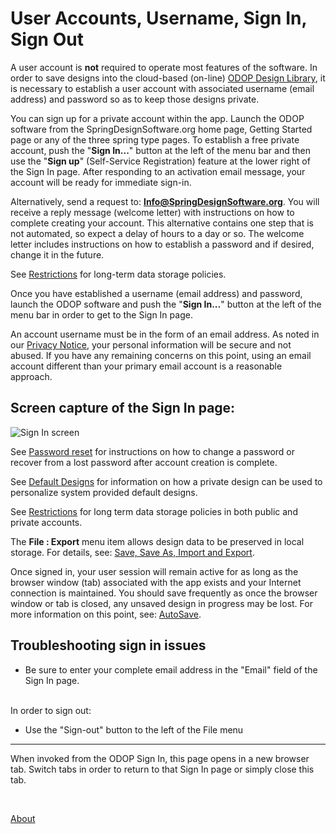 # User Accounts, Username, Sign In, Sign Out

A user account is **not** required to operate most features of the software. 
In order to save designs into the cloud-based (on-line) [ODOP Design Library](/docs/Help/terminology.html#designLib), 
it is necessary to establish a user account with associated username (email address) and password 
so as to keep those designs private. 

You can sign up for a private account within the app. 
Launch the ODOP software from the SpringDesignSoftware.org home page, 
Getting Started page or any of the three spring type pages. 
To establish a free private account, 
push the "**Sign In...**" button at the left of the menu bar and then 
use the "**Sign up**" (Self-Service Registration) feature at the lower right of the Sign In page. 
After responding to an activation email message, 
your account will be ready for immediate sign-in.

Alternatively, send a request to: **Info@SpringDesignSoftware.org**. 
You will receive a reply message (welcome letter) with instructions on how to complete creating your account. 
This alternative contains one step that is not automated, 
so expect a delay of hours to a day or so. 
The welcome letter includes instructions on how to establish a password and if desired, 
change it in the future. 

See [Restrictions](Legal/Restrictions.html) for long-term data storage policies. 

Once you have established a username (email address) and password, 
launch the ODOP software and push the "**Sign In...**" button at the left of the menu bar 
in order to get to the Sign In page. 

An account username must be in the form of an email address. 
As noted in our [Privacy Notice](Legal/PrivacyStatement.html), 
your personal information will be secure and not abused. 
If you have any remaining concerns on this point, 
using an email account different than your primary email account is a reasonable approach. 

## Screen capture of the Sign In page: 
![Sign In screen](/docs/Help/img/SignInWidgetExpanded.png "Sign In screen") 

See [Password reset](/docs/Help/htt.html#passwordReset) for instructions on how to 
change a password or recover from a lost password after account creation is complete. 
   
See [Default Designs](/docs/Help/defaultDesigns.html) for information on how a private design 
can be used to personalize system provided default designs. 

See [Restrictions](Legal/Restrictions.html) for long term data storage policies 
in both public and private accounts. 

The **File : Export** menu item allows design data to be preserved in local storage. 
For details, see: [Save, Save As, Import and Export](/docs/Help/htt.html#fileSaveAndSaveAs). 
 
Once signed in, your user session will remain active for as long as the browser window (tab) 
associated with the app exists and your Internet connection is maintained. 
You should save frequently as once the browser window or tab is closed, 
any unsaved design in progress may be lost. 
For more information on this point, see: [AutoSave](/docs/Help/autoSave.html). 

## Troubleshooting sign in issues 
- Be sure to enter your complete email address in the "Email" field of the Sign In page.   
&nbsp;   

In order to sign out: 
  - Use the "Sign-out" button to the left of the File menu 
 
___ 
 
When invoked from the ODOP Sign In, this page opens in a new browser tab. 
Switch tabs in order to return to that Sign In page or simply close this tab. 

&nbsp; 

[About](/docs/About/index.html) 
